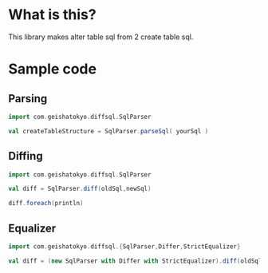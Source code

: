 # What is this?

This library makes alter table sql from 2 create table sql.

# Sample code 


## Parsing

```scala
import com.geishatokyo.diffsql.SqlParser

val createTableStructure = SqlParser.parseSql( yourSql )
```

## Diffing

```scala
import com.geishatokyo.diffsql.SqlParser

val diff = SqlParser.diff(oldSql,newSql)

diff.foreach(println)
```

## Equalizer

```scala
import com.geishatokyo.diffsql.{SqlParser,Differ,StrictEqualizer}

val diff = (new SqlParser with Differ with StrictEqualizer).diff(oldSql,newSql)
```
